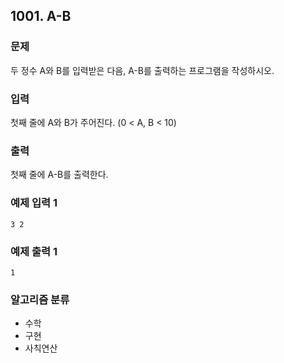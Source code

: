 ## 1001. A-B

### 문제
두 정수 A와 B를 입력받은 다음, A-B를 출력하는 프로그램을 작성하시오.

### 입력
첫째 줄에 A와 B가 주어진다. (0 < A, B < 10)

### 출력
첫째 줄에 A-B를 출력한다.

### 예제 입력 1
```
3 2
```

### 예제 출력 1
``` 
1
```

### 알고리즘 분류
- 수학
- 구현
- 사칙연산
  
#

